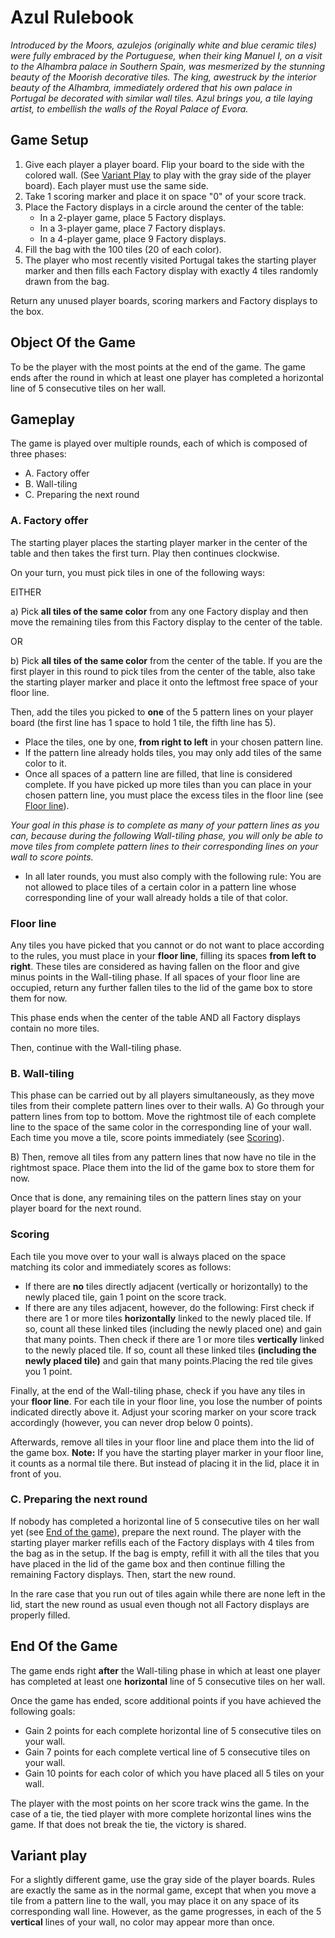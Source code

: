 # Azul Rulebook

*Introduced by the Moors, azulejos (originally white and blue ceramic tiles) were fully embraced by the Portuguese, when their king Manuel I, on a visit to the Alhambra palace in Southern Spain, was mesmerized by the stunning beauty of the Moorish decorative tiles. The king, awestruck by the interior beauty of the Alhambra, immediately ordered that his own palace in Portugal be decorated with similar wall tiles. Azul brings you, a tile laying artist, to embellish the walls of the Royal Palace of Evora.*

## Game Setup

1. Give each player a player board. Flip your board to the side with the colored wall. (See [Variant Play](#variant-play) to play with the gray side of the player board). Each player must use the same side.
2. Take 1 scoring marker and place it on space "0" of your score track.
3. Place the Factory displays in a circle around the center of the table:
   * In a 2-player game, place 5 Factory displays.
   * In a 3-player game, place 7 Factory displays.
   * In a 4-player game, place 9 Factory displays.
4. Fill the bag with the 100 tiles (20 of each color).
5. The player who most recently visited Portugal takes the starting player marker and then fills each Factory display with exactly 4 tiles randomly drawn from the bag.

Return any unused player boards, scoring markers and Factory displays to the box.

## Object Of the Game

To be the player with the most points at the end of the game. The game ends after the round in which at least one player has completed a horizontal line of 5 consecutive tiles on her wall.

## Gameplay

The game is played over multiple rounds, each of which is composed of three phases:

* A. Factory offer
* B. Wall-tiling
* C. Preparing the next round

### A. Factory offer

The starting player places the starting player marker in the center of the table and then takes the first turn. Play then continues clockwise.

On your turn, you must pick tiles in one of the following ways:

EITHER

a) Pick **all tiles of the same color** from any one Factory display and then move the remaining tiles from this Factory display to the center of the table.

OR

b) Pick **all tiles of the same color** from the center of the table. If you are the first player in this round to pick tiles from the center of the table, also take the starting player marker and place it onto the leftmost free space of your floor line.

Then, add the tiles you picked to **one** of the 5 pattern lines on your player board (the first line has 1 space to hold 1 tile, the fifth line has 5).

* Place the tiles, one by one, **from right to left** in your chosen pattern line.
* If the pattern line already holds tiles, you may only add tiles of the same color to it.
* Once all spaces of a pattern line are filled, that line is considered complete. If you have picked up more tiles than you can place in your chosen pattern line, you must place the excess tiles in the floor line (see [Floor line](#floor-line)).

*Your goal in this phase is to complete as many of your pattern lines as you can, because during the following Wall-tiling phase, you will only be able to move tiles from complete pattern lines to their corresponding lines on your wall to score points.*

* In all later rounds, you must also comply with the following rule: You are not allowed to place tiles of a certain color in a pattern line whose corresponding line of your wall already holds a tile of that color.

### Floor line

Any tiles you have picked that you cannot or do not want to place according to the rules, you must place in your **floor line**, filling its spaces **from left to right**. These tiles are considered as having fallen on the floor and give minus points in the Wall-tiling phase. If all spaces of your floor line are occupied, return any further fallen tiles to the lid of the game box to store them for now.

This phase ends when the center of the table AND all Factory displays contain no more tiles.

Then, continue with the Wall-tiling phase.

### B. Wall-tiling

This phase can be carried out by all players simultaneously, as they move tiles from their complete pattern lines over to their walls.
A) Go through your pattern lines from top to bottom. Move the rightmost  tile of each complete line to the space of the same color in the corresponding line of your wall. Each time you move a tile, score points immediately (see [Scoring](#scoring)).

B) Then, remove all tiles from any pattern lines that now have no tile in the rightmost  space. Place them into the lid of the game box to store them for now.

Once that is done, any remaining tiles on the pattern lines stay on your player board for the next round.

### Scoring

Each tile you move over to your wall is always placed on the space matching its color and immediately scores as follows:

* If there are **no** tiles directly adjacent (vertically or horizontally) to the newly placed tile, gain 1 point on the score track.
* If there are any tiles adjacent, however, do the following:
First check if there are 1 or more tiles **horizontally** linked to the newly placed tile. If so, count all these linked tiles (including the newly placed one) and gain that many points.
Then check if there are 1 or more tiles **vertically** linked to the newly placed tile. If so, count all these linked tiles **(including the newly placed tile)** and gain that many points.Placing the red tile gives you 1 point.

Finally, at the end of the Wall-tiling phase, check if you have any tiles in your **floor line**. For each tile in your floor line, you lose the number of points indicated directly above it. Adjust your scoring marker on your score track accordingly (however, you can never drop below 0 points).

Afterwards, remove all tiles in your floor line and place them into the lid of the game box. **Note:** If you have the starting player marker in your floor line, it counts as a normal tile there. But instead of placing it in the lid, place it in front of you.

### C. Preparing the next round

If nobody has completed a horizontal line of 5 consecutive tiles on her wall yet (see [End of the game](#end-of-the-game)), prepare the next round. The player with the starting player marker refills each of the Factory displays with 4 tiles from the bag as in the setup. If the bag is empty, refill it with all the tiles that you have placed in the lid of the game box and then continue filling the remaining Factory displays. Then, start the new round.

In the rare case that you run out of tiles again while there are none left in the lid, start the new round as usual even though not all Factory displays are properly filled.

## End Of the Game

The game ends right **after** the Wall-tiling phase in which at least one player has completed at least one **horizontal** line of 5 consecutive tiles on her wall.

Once the game has ended, score additional points if you have achieved the following goals:

* Gain 2 points for each complete horizontal line of 5 consecutive tiles on your wall.
* Gain 7 points for each complete vertical line of 5 consecutive tiles on your wall.
* Gain 10 points for each color of which you have placed all 5 tiles on your wall.

The player with the most points on her score track wins the game. In the case of a tie, the tied player with more complete horizontal lines wins the game. If that does not break the tie, the victory is shared.

## Variant play

For a slightly different game, use the gray side of the player boards. Rules are exactly the same as in the normal game, except that when you move a tile from a pattern line to the wall, you may place it on any space of its corresponding wall line. However, as the game progresses, in each of the 5 **vertical** lines of your wall, no color may appear more than once.
